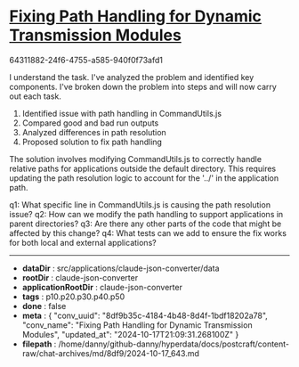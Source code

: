 # [Fixing Path Handling for Dynamic Transmission Modules](https://claude.ai/chat/8df9b35c-4184-4b48-8d4f-1bdf18202a78)

64311882-24f6-4755-a585-940f0f73afd1

 I understand the task. I've analyzed the problem and identified key components. I've broken down the problem into steps and will now carry out each task.

1. Identified issue with path handling in CommandUtils.js
2. Compared good and bad run outputs
3. Analyzed differences in path resolution
4. Proposed solution to fix path handling

The solution involves modifying CommandUtils.js to correctly handle relative paths for applications outside the default directory. This requires updating the path resolution logic to account for the '../' in the application path.

q1: What specific line in CommandUtils.js is causing the path resolution issue?
q2: How can we modify the path handling to support applications in parent directories?
q3: Are there any other parts of the code that might be affected by this change?
q4: What tests can we add to ensure the fix works for both local and external applications?

---

* **dataDir** : src/applications/claude-json-converter/data
* **rootDir** : claude-json-converter
* **applicationRootDir** : claude-json-converter
* **tags** : p10.p20.p30.p40.p50
* **done** : false
* **meta** : {
  "conv_uuid": "8df9b35c-4184-4b48-8d4f-1bdf18202a78",
  "conv_name": "Fixing Path Handling for Dynamic Transmission Modules",
  "updated_at": "2024-10-17T21:09:31.268100Z"
}
* **filepath** : /home/danny/github-danny/hyperdata/docs/postcraft/content-raw/chat-archives/md/8df9/2024-10-17_643.md